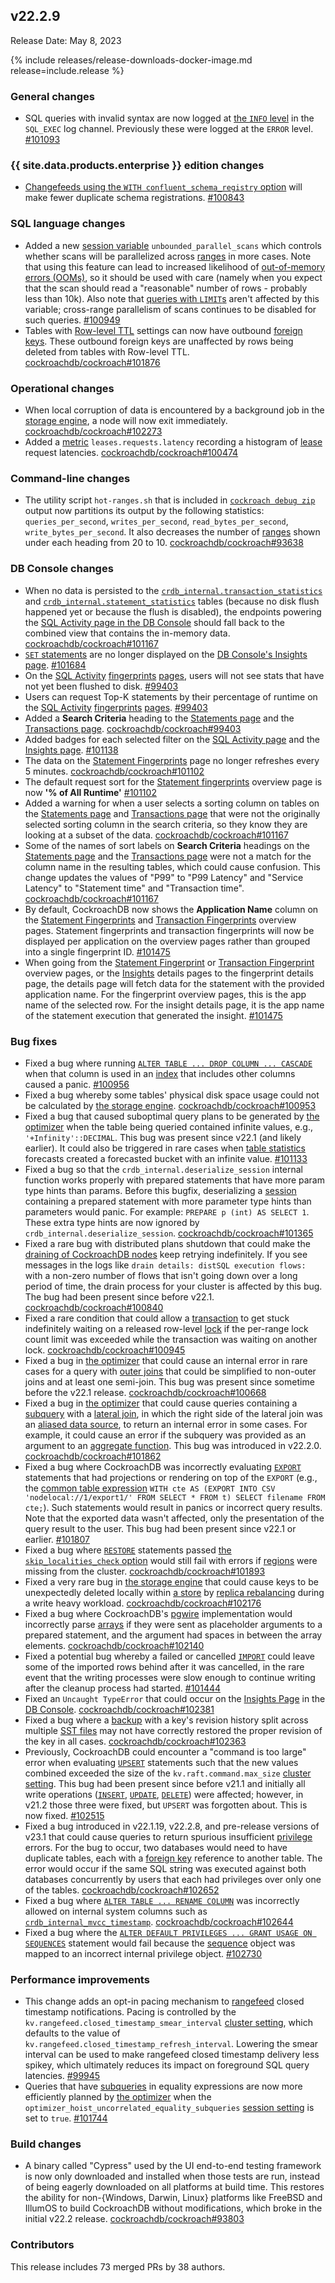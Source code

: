 ## v22.2.9

Release Date: May 8, 2023

{% include releases/release-downloads-docker-image.md release=include.release %}

<h3 id="v22-2-9-general-changes">General changes</h3>

- SQL queries with invalid syntax are now logged at [the `INFO` level](../v22.2/logging.html#info) in the `SQL_EXEC` log channel. Previously these were logged at the `ERROR` level. [#101093][#101093]

<h3 id="v22-2-9-{{-site.data.products.enterprise-}}-edition-changes">{{ site.data.products.enterprise }} edition changes</h3>

- [Changefeeds using the `WITH confluent_schema_registry` option](../v22.2/stream-a-changefeed-to-a-confluent-cloud-kafka-cluster.html) will make fewer duplicate schema registrations. [#100843][#100843]

<h3 id="v22-2-9-sql-language-changes">SQL language changes</h3>

- Added a new [session variable](../v22.2/set-vars.html) `unbounded_parallel_scans` which controls whether scans will be parallelized across [ranges](../v22.2/architecture/overview.html#architecture-range) in more cases. Note that using this feature can lead to increased likelihood of [out-of-memory errors (OOMs)](../v22.2/cluster-setup-troubleshooting.html#out-of-memory-oom-crash), so it should be used with care (namely when you expect that the scan should read a "reasonable" number of rows - probably less than 10k). Also note that [queries with `LIMIT`s](../v22.2/limit-offset.html) aren't affected by this variable; cross-range parallelism of scans continues to be disabled for such queries. [#100949][#100949]
- Tables with [Row-level TTL](../v22.2/row-level-ttl.html) settings can now have outbound [foreign keys](../v22.2/foreign-key.html). These outbound foreign keys are unaffected by rows being deleted from tables with Row-level TTL. [cockroachdb/cockroach#101876][#101876]

<h3 id="v22-2-9-operational-changes">Operational changes</h3>

- When local corruption of data is encountered by a background job in the [storage engine](../v22.2/architecture/storage-layer.html), a node will now exit immediately. [cockroachdb/cockroach#102273][#102273]
- Added a [metric](../v22.2/metrics.html) `leases.requests.latency` recording a histogram of [lease](../v22.2/architecture/overview.html#architecture-leaseholder) request latencies. [cockroachdb/cockroach#100474][#100474]

<h3 id="v22-2-9-command-line-changes">Command-line changes</h3>

- The utility script `hot-ranges.sh` that is included in [`cockroach debug zip`](../v22.2/cockroach-debug-zip.html) output now partitions its output by the following statistics: `queries_per_second`, `writes_per_second`, `read_bytes_per_second`, `write_bytes_per_second`. It also decreases the number of [ranges](../v22.2/architecture/overview.html#architecture-range) shown under each heading from 20 to 10. [cockroachdb/cockroach#93638][#93638]

<h3 id="v22-2-9-db-console-changes">DB Console changes</h3>

- When no data is persisted to the [`crdb_internal.transaction_statistics`](../v22.2/crdb-internal.html#transaction_statistics) and [`crdb_internal.statement_statistics`](../v22.2/crdb-internal.html#statement_statistics) tables (because no disk flush happened yet or because the flush is disabled), the endpoints powering the [SQL Activity page in the DB Console](../v22.2/ui-overview.html#sql-activity) should fall back to the combined view that contains the in-memory data. [cockroachdb/cockroach#101167][#101167]
- [`SET` statements](../v22.2/set-vars.html) are no longer displayed on the [DB Console's Insights page](../v22.2/ui-insights-page.html). [#101684][#101684]
- On the [SQL Activity](../v22.2/ui-overview.html#sql-activity) [fingerprints](../v22.2/ui-statements-page.html#statement-fingerprints-view) [pages](../v22.2/ui-transactions-page.html#transaction-fingerprints-view), users will not see stats that have not yet been flushed to disk. [#99403][#99403]
- Users can request Top-K statements by their percentage of runtime on the [SQL Activity](../v22.2/ui-overview.html#sql-activity) [fingerprints](../v22.2/ui-statements-page.html#statement-fingerprints-view) [pages](../v22.2/ui-transactions-page.html#transaction-fingerprints-view). [#99403][#99403]
- Added a **Search Criteria** heading to the [Statements page](../v22.2/ui-statements-page.html) and the [Transactions page](../v22.2/ui-transactions-page.html). [cockroachdb/cockroach#99403][#99403]
- Added badges for each selected filter on the [SQL Activity page](../v22.2/ui-overview.html#sql-activity) and the [Insights page](../v22.2/ui-insights-page.html). [#101138][#101138]
- The data on the [Statement Fingerprints](../v22.2/ui-statements-page.html#statement-fingerprints-view) page no longer refreshes every 5 minutes. [cockroachdb/cockroach#101102][#101102]
- The default request sort for the [Statement fingerprints](../v22.2/ui-statements-page.html#statement-fingerprints-view) overview page is now **'% of All Runtime'** [#101102][#101102]
- Added a warning for when a user selects a sorting column on tables on the [Statements page](../v22.2/ui-statements-page.html) and [Transactions page](../v22.2/ui-transactions-page.html) that were not the originally selected sorting column in the search criteria, so they know they are looking at a subset of the data. [cockroachdb/cockroach#101167][#101167]
- Some of the names of sort labels on **Search Criteria** headings on the [Statements page](../v22.2/ui-statements-page.html) and the [Transactions page](../v22.2/ui-transactions-page.html) were not a match for the column name in the resulting tables, which could cause confusion. This change updates the values of "P99" to "P99 Latency" and "Service Latency" to "Statement time" and "Transaction time". [cockroachdb/cockroach#101167][#101167]
- By default, CockroachDB now shows the **Application Name** column on the [Statement Fingerprints](../v22.2/ui-statements-page.html#statement-fingerprints-view) and [Transaction Fingerprints](../v22.2/ui-transactions-page.html#transaction-fingerprints-view) overview pages. Statement fingerprints and transaction fingerprints will now be displayed per application on the overview pages rather than grouped into a single fingerprint ID. [#101475][#101475]
- When going from the [Statement Fingerprint](../v22.2/ui-statements-page.html#statement-fingerprints-view) or [Transaction Fingerprint](../v22.2/ui-transactions-page.html#transaction-fingerprints-view) overview pages, or the [Insights](../v22.2/ui-insights-page.html) details pages to the fingerprint details page, the details page will fetch data for the statement with the provided application name. For the fingerprint overview pages, this is the app name of the selected row. For the insight details page, it is the app name of the statement execution that generated the insight. [#101475][#101475]

<h3 id="v22-2-9-bug-fixes">Bug fixes</h3>

- Fixed a bug where running [`ALTER TABLE ... DROP COLUMN ... CASCADE`](../v22.2/alter-table.html#drop-column) when that column is used in an [index](../v23.1/indexes.html) that includes other columns caused a panic. [#100956][#100956]
- Fixed a bug whereby some tables' physical disk space usage could not be calculated by [the storage engine](../v22.2/architecture/storage-layer.html). [cockroachdb/cockroach#100953][#100953]
- Fixed a bug that caused suboptimal query plans to be generated by [the optimizer](../v22.2/cost-based-optimizer.html) when the table being queried contained infinite values, e.g., `'+Infinity'::DECIMAL`. This bug was present since v22.1 (and likely earlier). It could also be triggered in rare cases when [table statistics](../v22.2/show-statistics.html) forecasts created a forecasted bucket with an infinite value. [#101133][#101133]
- Fixed a bug so that the `crdb_internal.deserialize_session` internal function works properly with prepared statements that have more param type hints than params. Before this bugfix, deserializing a [session](../v22.2/show-sessions.html) containing a prepared statement with more parameter type hints than parameters would panic. For example: `PREPARE p (int) AS SELECT 1`. These extra type hints are now ignored by `crdb_internal.deserialize_session`. [cockroachdb/cockroach#101365][#101365]
- Fixed a rare bug with distributed plans shutdown that could make the [draining of CockroachDB nodes](../v22.2/node-shutdown.html) keep retrying indefinitely. If you see messages in the logs like `drain details: distSQL execution flows:` with a non-zero number of flows that isn't going down over a long period of time, the drain process for your cluster is affected by this bug. The bug had been present since before v22.1. [cockroachdb/cockroach#100840][#100840]
- Fixed a rare condition that could allow a [transaction](../v22.2/transactions.html) to get stuck indefinitely waiting on a released row-level [lock](../v22.2/architecture/transaction-layer.html#concurrency-control) if the per-range lock count limit was exceeded while the transaction was waiting on another lock. [cockroachdb/cockroach#100945][#100945]
- Fixed a bug in [the optimizer](../v22.2/cost-based-optimizer.html) that could cause an internal error in rare cases for a query with [outer joins](../v22.2/joins.html#full-outer-joins) that could be simplified to non-outer joins and at least one semi-join. This bug was present since sometime before the v22.1 release. [cockroachdb/cockroach#100668][#100668]
- Fixed a bug in [the optimizer](../v22.2/cost-based-optimizer.html) that could cause queries containing a [subquery](../v22.2/subqueries.html) with a [lateral join](../v22.2/joins.html#lateral-joins), in which the right side of the lateral join was an [aliased data source](../v22.2/table-expressions.html#aliased-table-expressions), to return an internal error in some cases. For example, it could cause an error if the subquery was provided as an argument to an [aggregate function](../v22.2/functions-and-operators.html#aggregate-functions). This bug was introduced in v22.2.0. [cockroachdb/cockroach#101862][#101862]
- Fixed a bug where CockroachDB was incorrectly evaluating [`EXPORT`](../v22.2/export.html) statements that had projections or rendering on top of the `EXPORT` (e.g., the [common table expression](../v22.2/common-table-expressions.html) `WITH cte AS (EXPORT INTO CSV 'nodelocal://1/export1/' FROM SELECT * FROM t) SELECT filename FROM cte;`). Such statements would result in panics or incorrect query results. Note that the exported data wasn't affected, only the presentation of the query result to the user. This bug had been present since v22.1 or earlier. [#101807][#101807]
- Fixed a bug where [`RESTORE`](../v22.2/restore.html) statements passed [the `skip_localities_check` option](../v22.2/restore.html#skip-localities-check) would still fail with errors if [regions](../v22.2/show-regions.html) were missing from the cluster. [cockroachdb/cockroach#101893][#101893]
- Fixed a very rare bug in [the storage engine](../v22.2/architecture/storage-layer.html) that could cause keys to be unexpectedly deleted locally within [a store](../v22.2/cockroach-start.html#flags-store) by [replica rebalancing](../v22.2/architecture/replication-layer.html) during a write heavy workload. [cockroachdb/cockroach#102176][#102176]
- Fixed a bug where CockroachDB's [pgwire](../v22.2/postgresql-compatibility.html) implementation would incorrectly parse [arrays](../v22.2/array.html) if they were sent as placeholder arguments to a prepared statement, and the argument had spaces in between the array elements. [cockroachdb/cockroach#102140][#102140]
- Fixed a potential bug whereby a failed or cancelled [`IMPORT`](../v22.2/import.html) could leave some of the imported rows behind after it was cancelled, in the rare event that the writing processes were slow enough to continue writing after the cleanup process had started. [#101444][#101444]
- Fixed an `Uncaught TypeError` that could occur on the [Insights Page](../v22.2/ui-insights-page.html) in the [DB Console](../v22.2/ui-overview.html). [cockroachdb/cockroach#102381][#102381]
- Fixed a bug where a [backup](../v22.2/backup-and-restore-overview.html) with a key's revision history split across multiple [SST files](../v22.2/architecture/storage-layer.html#ssts) may not have correctly restored the proper revision of the key in all cases. [cockroachdb/cockroach#102363][#102363]
- Previously, CockroachDB could encounter a "command is too large" error when evaluating [`UPSERT`](../v22.2/upsert.html) statements such that the new values combined exceeded the size of the `kv.raft.command.max_size` [cluster setting](../v22.2/cluster-settings.html). This bug had been present since before v21.1 and initially all write operations ([`INSERT`](../v22.2/insert.html), [`UPDATE`](../v22.2/update.html), [`DELETE`](../v22.2/delete.html)) were affected; however, in v21.2 those three were fixed, but `UPSERT` was forgotten about. This is now fixed. [#102515][#102515]
- Fixed a bug introduced in v22.1.19, v22.2.8, and pre-release versions of v23.1 that could cause queries to return spurious insufficient [privilege](../v22.2/security-reference/authorization.html#privileges) errors. For the bug to occur, two databases would need to have duplicate tables, each with a [foreign key](../v22.2/foreign-key.html) reference to another table. The error would occur if the same SQL string was executed against both databases concurrently by users that each had privileges over only one of the tables. [cockroachdb/cockroach#102652][#102652]
- Fixed a bug where [`ALTER TABLE ... RENAME COLUMN`](../v22.2/alter-table.html#rename-column) was incorrectly allowed on internal system columns such as [`crdb_internal_mvcc_timestamp`](../v22.2/bulk-delete-data.html#batch-delete-on-a-non-indexed-column). [cockroachdb/cockroach#102644][#102644]
- Fixed a bug where the [`ALTER DEFAULT PRIVILEGES ... GRANT USAGE ON SEQUENCES`](../v22.2/alter-default-privileges.html) statement would fail because the [sequence](../v22.2/serial.html) object was mapped to an incorrect internal privilege object. [#102730][#102730]

<h3 id="v22-2-9-performance-improvements">Performance improvements</h3>

- This change adds an opt-in pacing mechanism to [rangefeed](../v22.2/create-and-configure-changefeeds.html#enable-rangefeeds) closed timestamp notifications. Pacing is controlled by the `kv.rangefeed.closed_timestamp_smear_interval` [cluster setting](../v22.2/cluster-settings.html), which defaults to the value of `kv.rangefeed.closed_timestamp_refresh_interval`. Lowering the smear interval can be used to make rangefeed closed timestamp delivery less spikey, which ultimately reduces its impact on foreground SQL query latencies. [#99945][#99945]
- Queries that have [subqueries](../v22.2/subqueries.html) in equality expressions are now more efficiently planned by [the optimizer](../v22.2/cost-based-optimizer.html) when the `optimizer_hoist_uncorrelated_equality_subqueries` [session setting](../v22.2/set-vars.html) is set to `true`. [#101744][#101744]

<h3 id="v22-2-9-build-changes">Build changes</h3>

- A binary called "Cypress" used by the UI end-to-end testing framework is now only downloaded and installed when those tests are run, instead of being eagerly downloaded on all platforms at build time. This restores the ability for non-{Windows, Darwin, Linux} platforms like FreeBSD and IllumOS to build CockroachDB without modifications, which broke in the initial v22.2 release. [cockroachdb/cockroach#93803][#93803]

<div class="release-note-contributors" markdown="1">

<h3 id="v22-2-9-contributors">Contributors</h3>

This release includes 73 merged PRs by 38 authors.

</div>

[#100474]: https://github.com/cockroachdb/cockroach/pull/100474
[#100668]: https://github.com/cockroachdb/cockroach/pull/100668
[#100840]: https://github.com/cockroachdb/cockroach/pull/100840
[#100843]: https://github.com/cockroachdb/cockroach/pull/100843
[#100945]: https://github.com/cockroachdb/cockroach/pull/100945
[#100949]: https://github.com/cockroachdb/cockroach/pull/100949
[#100953]: https://github.com/cockroachdb/cockroach/pull/100953
[#100956]: https://github.com/cockroachdb/cockroach/pull/100956
[#101093]: https://github.com/cockroachdb/cockroach/pull/101093
[#101102]: https://github.com/cockroachdb/cockroach/pull/101102
[#101133]: https://github.com/cockroachdb/cockroach/pull/101133
[#101138]: https://github.com/cockroachdb/cockroach/pull/101138
[#101167]: https://github.com/cockroachdb/cockroach/pull/101167
[#101365]: https://github.com/cockroachdb/cockroach/pull/101365
[#101444]: https://github.com/cockroachdb/cockroach/pull/101444
[#101475]: https://github.com/cockroachdb/cockroach/pull/101475
[#101684]: https://github.com/cockroachdb/cockroach/pull/101684
[#101744]: https://github.com/cockroachdb/cockroach/pull/101744
[#101807]: https://github.com/cockroachdb/cockroach/pull/101807
[#101862]: https://github.com/cockroachdb/cockroach/pull/101862
[#101876]: https://github.com/cockroachdb/cockroach/pull/101876
[#101893]: https://github.com/cockroachdb/cockroach/pull/101893
[#102140]: https://github.com/cockroachdb/cockroach/pull/102140
[#102176]: https://github.com/cockroachdb/cockroach/pull/102176
[#102273]: https://github.com/cockroachdb/cockroach/pull/102273
[#102363]: https://github.com/cockroachdb/cockroach/pull/102363
[#102381]: https://github.com/cockroachdb/cockroach/pull/102381
[#102515]: https://github.com/cockroachdb/cockroach/pull/102515
[#102644]: https://github.com/cockroachdb/cockroach/pull/102644
[#102652]: https://github.com/cockroachdb/cockroach/pull/102652
[#102730]: https://github.com/cockroachdb/cockroach/pull/102730
[#93638]: https://github.com/cockroachdb/cockroach/pull/93638
[#93803]: https://github.com/cockroachdb/cockroach/pull/93803
[#99403]: https://github.com/cockroachdb/cockroach/pull/99403
[#99945]: https://github.com/cockroachdb/cockroach/pull/99945
